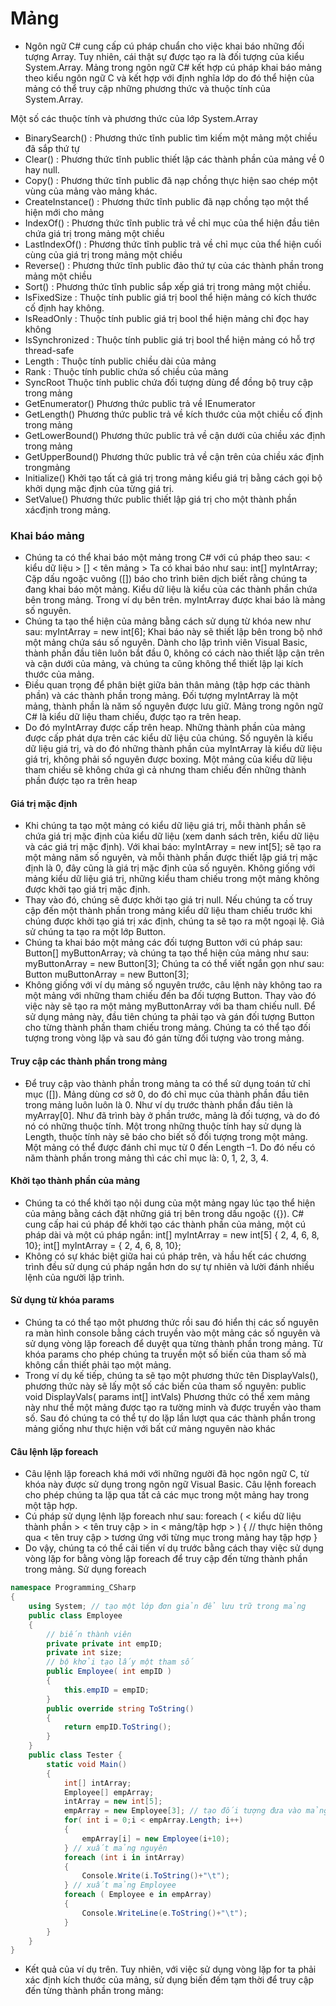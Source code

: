 # Mảng

- Ngôn ngữ C# cung cấp cú pháp chuẩn cho việc khai báo những đối tượng Array. Tuy nhiên, cái thật sự được tạo ra là đối tượng của kiểu System.Array. Mảng trong ngôn ngữ C# kết hợp cú pháp khai báo mảng theo kiểu ngôn ngữ C và kết hợp với định nghĩa lớp do đó thể hiện của mảng có thể truy cập những phương thức và thuộc tính của System.Array.

Một số các thuộc tính và phương thức của lớp System.Array

- BinarySearch() : Phương thức tĩnh public tìm kiếm một mảng một chiều đã sắp thứ tự
- Clear() : Phương thức tĩnh public thiết lập các thành phần của mảng về 0 hay null.
- Copy() : Phương thức tĩnh public đã nạp chồng thực hiện sao chép một vùng của mảng vào mảng khác.
- CreateInstance() : Phương thức tĩnh public đã nạp chồng tạo một thể hiện mới cho mảng
- IndexOf() : Phương thức tĩnh public trả về chỉ mục của thể hiện đầu tiên chứa giá trị trong mảng một chiều
- LastIndexOf() : Phương thức tĩnh public trả về chỉ mục của thể hiện cuối cùng của giá trị trong mảng một chiều
- Reverse() : Phương thức tĩnh public đảo thứ tự của các thành phần trong mảng một chiều
- Sort() : Phương thức tĩnh public sắp xếp giá trị trong mảng một chiều.
- IsFixedSize : Thuộc tính public giá trị bool thể hiện mảng có kích thước cố định hay không.
- IsReadOnly : Thuộc tính public giá trị bool thể hiện mảng chỉ đọc hay không
- IsSynchronized : Thuộc tính public giá trị bool thể hiện mảng có hỗ trợ thread-safe
- Length : Thuộc tính public chiều dài của mảng
- Rank : Thuộc tính public chứa số chiều của mảng
- SyncRoot Thuộc tính public chứa đối tượng dùng để đồng bộ truy cập trong mảng
- GetEnumerator() Phương thức public trả về IEnumerator
- GetLength() Phương thức public trả về kích thước của một chiều cố định trong mảng
- GetLowerBound() Phương thức public trả về cận dưới của chiều xác định trong mảng
- GetUpperBound() Phương thức public trả về cận trên của chiều xác định trongmảng
- Initialize() Khởi tạo tất cả giá trị trong mảng kiểu giá trị bằng cách gọi bộ khởi dụng mặc định của từng giá trị.
- SetValue() Phương thức public thiết lập giá trị cho một thành phần xácđịnh trong mảng.

### Khai báo mảng

- Chúng ta có thể khai báo một mảng trong C# với cú pháp theo sau: < kiểu dữ liệu > [] < tên mảng >
  Ta có khai báo như sau: int[] myIntArray;
  Cặp dấu ngoặc vuông ([]) báo cho trình biên dịch biết rằng chúng ta đang khai báo một mảng. Kiểu dữ liệu là kiểu của các thành phần chứa bên trong mảng. Trong ví dụ bên trên. myIntArray được khai báo là mảng số nguyên.
- Chúng ta tạo thể hiện của mảng bằng cách sử dụng từ khóa new như sau: myIntArray = new int[6];
  Khai báo này sẽ thiết lập bên trong bộ nhớ một mảng chứa sáu số nguyên. Dành cho lập trình viên Visual Basic, thành phần đầu tiên luôn bắt đầu 0, không có cách nào thiết lập cận trên và cận dưới của mảng, và chúng ta cũng không thể thiết lập lại kích thước của mảng.
- Điều quan trọng để phân biệt giữa bản thân mảng (tập hợp các thành phần) và các thành phần trong mảng. Đối tượng myIntArray là một mảng, thành phần là năm số nguyên được lưu giữ. Mảng trong ngôn ngữ C# là kiểu dữ liệu tham chiếu, được tạo ra trên heap.
- Do đó myIntArray được cấp trên heap. Những thành phần của mảng được cấp phát dựa trên các kiểu dữ liệu của chúng. Số nguyên là kiểu dữ liệu giá trị, và do đó những thành phần của myIntArray là kiểu dữ liệu giá trị, không phải số nguyên được boxing. Một mảng của kiểu dữ liệu tham chiếu sẽ không chứa gì cả nhưng tham chiếu đến những thành phần được tạo ra trên heap

#### Giá trị mặc định

- Khi chúng ta tạo một mảng có kiểu dữ liệu giá trị, mỗi thành phần sẽ chứa giá trị mặc định của kiểu dữ liệu (xem danh sách trên, kiểu dữ liệu và các giá trị mặc định). Với khai báo: myIntArray = new int[5]; sẽ tạo ra một mảng năm số nguyên, và mỗi thành phần được thiết lập giá trị mặc định là 0, đây cũng là giá trị mặc định của số nguyên.
  Không giống với mảng kiểu dữ liệu giá trị, những kiểu tham chiếu trong một mảng không được khởi tạo giá trị mặc định.
- Thay vào đó, chúng sẽ được khởi tạo giá trị null. Nếu chúng ta cố truy cập đến một thành phần trong mảng kiểu dữ liệu tham chiếu trước khi chúng được khởi tạo giá trị xác định, chúng ta sẽ tạo ra một ngoại lệ.
  Giả sử chúng ta tạo ra một lớp Button.
- Chúng ta khai báo một mảng các đối tượng Button với cú pháp sau: Button[] myButtonArray; và chúng ta tạo thể hiện của mảng như sau: myButtonArray = new Button[3];
  Chúng ta có thể viết ngắn gọn như sau: Button muButtonArray = new Button[3];
- Không giống với ví dụ mảng số nguyên trước, câu lệnh này không tao ra một mảng với những tham chiếu đến ba đối tượng Button. Thay vào đó việc này sẽ tạo ra một mảng myButtonArray với ba tham chiếu null. Để sử dụng mảng này, đầu tiên chúng ta phải tạo và gán đối tượng Button cho từng thành phần tham chiếu trong mảng. Chúng ta có thể tạo đối tượng trong vòng lặp và sau đó gán từng đối tượng vào trong mảng.

#### Truy cập các thành phần trong mảng

- Để truy cập vào thành phần trong mảng ta có thể sử dụng toán tử chỉ mục ([]). Mảng dùng cơ sở 0, do đó chỉ mục của thành phần đầu tiên trong mảng luôn luôn là 0. Như ví dụ trước thành phần đầu tiên là myArray[0]. Như đã trình bày ở phần trước, mảng là đối tượng, và do đó nó có những thuộc tính. Một trong những thuộc tính hay sử dụng là Length, thuộc tính này sẽ báo cho biết số đối tượng trong một mảng. Một mảng có thể được đánh chỉ mục từ 0 đến Length –1. Do đó nếu có năm thành phần trong mảng thì các chỉ mục là: 0, 1, 2, 3, 4.

#### Khởi tạo thành phần của mảng

- Chúng ta có thể khởi tạo nội dung của một mảng ngay lúc tạo thể hiện của mảng bằng cách đặt những giá trị bên trong dấu ngoặc ({}). C# cung cấp hai cú pháp để khởi tạo các thành phần của mảng, một cú pháp dài và một cú pháp ngắn:
  int[] myIntArray = new int[5] { 2, 4, 6, 8, 10};
  int[] myIntArray = { 2, 4, 6, 8, 10};
- Không có sự khác biệt giữa hai cú pháp trên, và hầu hết các chương trình đều sử dụng cú pháp ngắn hơn do sự tự nhiên và lười đánh nhiều lệnh của người lập trình.

#### Sử dụng từ khóa params

- Chúng ta có thể tạo một phương thức rồi sau đó hiển thị các số nguyên ra màn hình console bằng cách truyền vào một mảng các số nguyên và sử dụng vòng lặp foreach để duyệt qua từng thành phần trong mảng. Từ khóa params cho phép chúng ta truyền một số biến của tham số mà không cần thiết phải tạo một mảng.
- Trong ví dụ kế tiếp, chúng ta sẽ tạo một phương thức tên DisplayVals(), phương thức này sẽ lấy một số các biến của tham số nguyên: public void DisplayVals( params int[] intVals) Phương thức có thể xem mảng này như thể một mảng được tạo ra tường minh và được truyền vào tham số. Sau đó chúng ta có thể tự do lặp lần lượt qua các thành phần trong mảng giống như thực hiện với bất cứ mảng nguyên nào khác

#### Câu lệnh lặp foreach

- Câu lệnh lặp foreach khá mới với những người đã học ngôn ngữ C, từ khóa này được sử dụng trong ngôn ngữ Visual Basic. Câu lệnh foreach cho phép chúng ta lặp qua tất cả các mục trong một mảng hay trong một tập hợp.
- Cú pháp sử dụng lệnh lặp foreach như sau:
  foreach ( < kiểu dữ liệu thành phần > < tên truy cập > in < mảng/tập hợp > ) {
  // thực hiện thông qua < tên truy cập > tương ứng với từng mục trong mảng hay tập hợp
  }
- Do vậy, chúng ta có thể cải tiến ví dụ trước bằng cách thay việc sử dụng vòng lặp for bằng vòng lặp foreach để truy cập đến từng thành phần trong mảng. Sử dụng foreach

```c#
namespace Programming_CSharp
{
    using System; // tạo một lớp đơn giản để lưu trữ trong mảng
    public class Employee
    {
        // biến thành viên
        private private int empID;
        private int size;
        // bộ khởi tạo lấy một tham số
        public Employee( int empID )
        {
            this.empID = empID;
        }
        public override string ToString()
        {
            return empID.ToString();
        }
    }
    public class Tester {
        static void Main()
        {
            int[] intArray;
            Employee[] empArray;
            intArray = new int[5];
            empArray = new Employee[3]; // tạo đối tượng đưa vào mảng
            for( int i = 0;i < empArray.Length; i++)
            {
                empArray[i] = new Employee(i+10);
            } // xuất mảng nguyên
            foreach (int i in intArray)
            {
                Console.Write(i.ToString()+"\t");
            } // xuất mảng Employee
            foreach ( Employee e in empArray)
            {
                Console.WriteLine(e.ToString()+"\t");
            }
        }
    }
}
```

- Kết quả của ví dụ trên. Tuy nhiên, với việc sử dụng vòng lặp for ta phải xác định kích thước của mảng, sử dụng biến đếm tạm thời để truy cập đến từng thành phần trong mảng:
